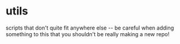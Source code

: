 # utils
scripts that don't quite fit anywhere else -- be careful when adding something to this that you shouldn't be really making a new repo!
